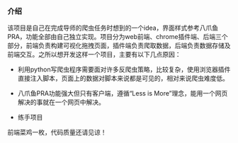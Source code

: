 ### 介绍

该项目是自己在完成导师的爬虫任务时想到的一个idea，界面样式参考八爪鱼PRA，功能全部由自己独立实现。项目分为web前端、chrome插件端、后端三个部分，前端负责构建可视化拖拽页面，插件端负责爬取数据，后端负责数据存储及前端交互。之所以想开发这样一个项目，主要有以下几点原因：

- 利用python写爬虫程序需要面对许多反爬虫策略，比较复杂，使用浏览器插件直接注入脚本，页面上的数据对脚本来说都是可见的，相对来说爬虫难度低。

- 八爪鱼PRA功能强大但只有客户端，遵循“Less is More”理念，能用一个网页解决的事就在一个网页中解决。

- 练手项目

前端菜鸡一枚，代码质量还请见谅！

